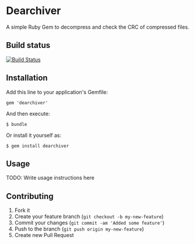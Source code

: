 # Dearchiver

A simple Ruby Gem to decompress and check the CRC of compressed files.

## Build status

[![Build Status](https://travis-ci.org/eljuanchosf/dearchiver.png)](https://travis-ci.org/eljuanchosf/dearchiver)

## Installation

Add this line to your application's Gemfile:

    gem 'dearchiver'

And then execute:

    $ bundle

Or install it yourself as:

    $ gem install dearchiver

## Usage

TODO: Write usage instructions here

## Contributing

1. Fork it
2. Create your feature branch (`git checkout -b my-new-feature`)
3. Commit your changes (`git commit -am 'Added some feature'`)
4. Push to the branch (`git push origin my-new-feature`)
5. Create new Pull Request
